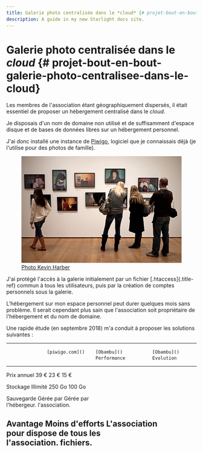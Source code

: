 ```yaml
---
title: Galerie photo centralisée dans le *cloud* {# projet-bout-en-bout-galerie-photo-centralisee-dans-le-cloud}
description: A guide in my new Starlight docs site.
---
```

# Galerie photo centralisée dans le *cloud* {# projet-bout-en-bout-galerie-photo-centralisee-dans-le-cloud}

Les membres de l\'association étant géographiquement dispersés, il était
essentiel de proposer un hébergement centralisé dans le *cloud*.

Je disposais d\'un nom de domaine non utilisé et de suffisamment
d\'espace disque et de bases de données libres sur un hébergement
personnel.

J\'ai donc installé une instance de [Piwigo](), logiciel que je
connaissais déjà (je l\'utilise pour des photos de famille).

<figure>
<img src="graphics/galerie-photo.jpg"
alt="graphics/galerie-photo.jpg" />
<figcaption><a href="">Photo Kevin Harber</a></figcaption>
</figure>

J\'ai protégé l\'accès à la galerie initialement par un fichier
[.htaccess]{.title-ref} commun à tous les utilisateurs, puis par la
création de comptes personnels sous la galerie.

L\'hébergement sur mon espace personnel peut durer quelques mois sans
problème. Il serait cependant plus sain que l\'association soit
propriétaire de l\'hébergement et du nom de domaine.

Une rapide étude (en septembre 2018) m\'a conduit à proposer les
solutions suivantes :

  ------------------------------------------------------------------------
                   [piwigo.com]()    [Obambu]()           [Obambu]()
                                     Performance          Evolution
  ---------------- ----------------- -------------------- ----------------
  Prix annuel      39 €              23 €                 15 €

  Stockage         Illimité          250 Go               100 Go

  Sauvegarde       Gérée par         Gérée par            
                   l\'hébergeur.     l\'association.      

  Avantage         Moins d\'efforts  L\'association       
                   pour              dispose de tous les  
                   l\'association.   fichiers.            
  ------------------------------------------------------------------------
